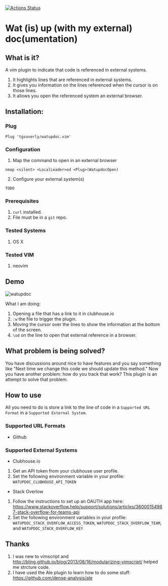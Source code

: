 [![Actions Status](https://github.com/tgsoverly/watupdoc.vim/workflows/CI/badge.svg)](https://github.com/tgsoverly/watupdoc.vim/actions)

# Wat (is) up (with my external) doc(umentation)

## What is it?

A vim plugin to indicate that code is referenced in external systems.

1. It highlights lines that are referenced in external systems.
1. It gives you information on the lines referenced when the cursor is on those lines.
1. It allows you open the referenced system an external browser.

## Installation:

### Plug

```
Plug 'tgsoverly/watupdoc.vim'
```

### Configuration

1. Map the command to open in an external browser
```
nmap <silent> <LocalLeader>od <Plug>(WatupdocOpen)
```
2. Configure your external system(s)
```
TODO
```

### Prerequisites

1. `curl` installed.
1. File must be in a `git` repo.

### Tested Systems

1. OS X

### Tested VIM

1. neovim

## Demo

![watupdoc](https://user-images.githubusercontent.com/482572/94562513-6cfc6500-0233-11eb-9a2e-0d62e608cf43.gif)

What I am doing:

1. Opening a file that has a link to it in clubhouse.io
2. `:w` the file to trigger the plugin.
3. Moving the cursor over the lines to show the information at the bottom of the screen.
4. `\od` on the line to open that external reference in a browser.

## What problem is being solved?

You have discussions around nice to have features and you say something like "Next time we change this code we should update this method."  Now you have another problem: how do you track that work?  This plugin is an attempt to solve that problem.

## How to use

All you need to do is store a link to the line of code in a `Supported URL Format` in a `Supported External System`.

### Supported URL Formats

* Github

### Supported External Systems

* Clubhouse.io

1. Get an API token from your clubhouse user profile.
1. Set the following environment variable in your profile: `WATUPDOC_CLUBHOUSE_API_TOKEN`

* Stack Overlow

1. Follow the instructions to set up an OAUTH app here: https://www.stackoverflow.help/support/solutions/articles/36000154987-stack-overflow-for-teams-api
1. Set the following environment variables in your profile: `WATUPDOC_STACK_OVERFLOW_ACCESS_TOKEN`, `WATUPDOC_STACK_OVERFLOW_TEAM`, and `WATUPDOC_STACK_OVERFLOW_KEY`

## Thanks

1. I was new to vimscript and http://bling.github.io/blog/2013/08/16/modularizing-vimscript/ helped me strcture code.
1. I have used the Ale plugin to learn how to do some stuff: https://github.com/dense-analysis/ale
